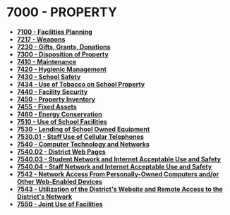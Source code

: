 7000 - PROPERTY
===============

-   **[7100 - Facilities Planning](po7100.md)**
-   **[7217 - Weapons](po7217.md)**
-   **[7230 - Gifts, Grants, Donations](po7230.md)**
-   **[7300 - Disposition of Property](po7300.md)**
-   **[7410 - Maintenance](po7410.md)**
-   **[7420 - Hygienic Management](po7420.md)**
-   **[7430 - School Safety](po7430.md)**
-   **[7434 - Use of Tobacco on School Property](po7434.md)**
-   **[7440 - Facility Security](po7440.md)**
-   **[7450 - Property Inventory](po7450.md)**
-   **[7455 - Fixed Assets](po7455.md)**
-   **[7460 - Energy Conservation](po7460.md)**
-   **[7510 - Use of School Facilities](po7510.md)**
-   **[7530 - Lending of School Owned Equipment](po7530.md)**
-   **[7530.01 - Staff Use of Cellular Telephones](po7530.01.md)**
-   **[7540 - Computer Technology and Networks](po7540.md)**
-   **[7540.02 - District Web Pages](po7540.02.md)**
-   **[7540.03 - Student Network and Internet Acceptable Use and
    Safety](po7540.03.md)**
-   **[7540.04 - Staff Network and Internet Acceptable Use and
    Safety](po7540.04.md)**
-   **[7542 - Network Access From Personally-Owned Computers and/or
    Other Web-Enabled Devices](po7542.md)**
-   **[7543 - Utilization of the District's Website and Remote Access to
    the District's Network](po7543.md)**
-   **[7550 - Joint Use of Facilities](po7550.md)**

